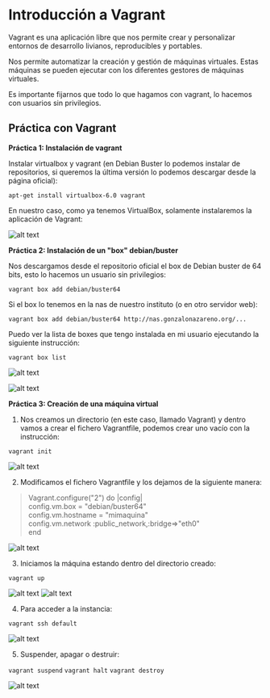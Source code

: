 # Introducción a Vagrant

Vagrant es una aplicación libre que nos permite crear y personalizar
entornos de desarrollo livianos, reproducibles y portables.

Nos permite automatizar la creación y gestión de máquinas virtuales. Estas 
máquinas se pueden ejecutar con los diferentes gestores de máquinas virtuales.

Es importante fijarnos que todo lo que hagamos con vagrant, lo hacemos con
usuarios sin privilegios.

## Práctica con Vagrant


**Práctica 1: Instalación de vagrant**

Instalar virtualbox y vagrant (en Debian Buster lo podemos instalar de 
repositorios, si queremos la última versión lo podemos descargar desde 
la página oficial):

```apt-get install virtualbox-6.0 vagrant```

En nuestro caso, como ya tenemos VirtualBox, solamente instalaremos la 
aplicación de Vagrant:

![alt text](https://github.com/ManuelLoraRoman/Prueba/blob/master/Imágenes/install-vagrant.png)


**Práctica 2: Instalación de un "box" debian/buster**

Nos descargamos desde el repositorio oficial el box de Debian buster 
de 64 bits, esto lo hacemos un usuario sin privilegios:

```vagrant box add debian/buster64```

Si el box lo tenemos en la nas de nuestro instituto (o en otro servidor web):

```vagrant box add debian/buster64 http://nas.gonzalonazareno.org/...```

Puedo ver la lista de boxes que tengo instalada en mi usuario ejecutando 
la siguiente instrucción:

```vagrant box list```

![alt text](https://github.com/ManuelLoraRoman/Prueba/blob/master/Imágenes/box-debian.png)

![alt text](https://github.com/ManuelLoraRoman/Prueba/blob/master/Imágenes/list-box.png)


**Práctica 3: Creación de una máquina virtual**

1. Nos creamos un directorio (en este caso, llamado Vagrant) y dentro vamos 
a crear el fichero Vagrantfile, podemos crear uno vacío con la instrucción:

```vagrant init```

![alt text](https://github.com/ManuelLoraRoman/Prueba/blob/master/Imágenes/vagrant-init.png)


2. Modificamos el fichero Vagrantfile y los dejamos de la siguiente manera:

> Vagrant.configure("2") do |config|  
>		config.vm.box = "debian/buster64"  
>		config.vm.hostname = "mimaquina"  
>		config.vm.network :public_network,:bridge=>"eth0"  
> end  

![alt text](https://github.com/ManuelLoraRoman/Prueba/blob/master/Imágenes/vagrantfile.png)

3. Iniciamos la máquina estando dentro del directorio creado:

```vagrant up```

![alt text](https://github.com/ManuelLoraRoman/Prueba/blob/master/Imágenes/vagrant-up1.png)
![alt text](https://github.com/ManuelLoraRoman/Prueba/blob/master/Imágenes/vagrant-up2.png)


4. Para acceder a la instancia:

```vagrant ssh default```

![alt text](https://github.com/ManuelLoraRoman/Prueba/blob/master/Imágenes/sshdefault.png)


5. Suspender, apagar o destruir:

```vagrant suspend```
```vagrant halt```
```vagrant destroy```

![alt text](https://github.com/ManuelLoraRoman/Prueba/blob/master/Imágenes/comandosvagrant.png)



